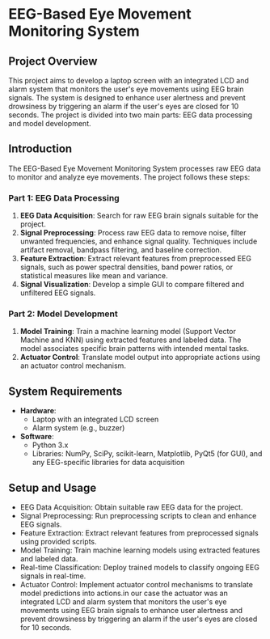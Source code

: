 # EEG-Based Eye Movement Monitoring System

## Project Overview

This project aims to develop a laptop screen with an integrated LCD and alarm system that monitors the user's eye movements using EEG brain signals. The system is designed to enhance user alertness and prevent drowsiness by triggering an alarm if the user's eyes are closed for 10 seconds. The project is divided into two main parts: EEG data processing and model development.


## Introduction

The EEG-Based Eye Movement Monitoring System processes raw EEG data to monitor and analyze eye movements. The project follows these steps:

### Part 1: EEG Data Processing

1. **EEG Data Acquisition**: Search for raw EEG brain signals suitable for the project.
2. **Signal Preprocessing**: Process raw EEG data to remove noise, filter unwanted frequencies, and enhance signal quality. Techniques include artifact removal, bandpass filtering, and baseline correction.
3. **Feature Extraction**: Extract relevant features from preprocessed EEG signals, such as power spectral densities, band power ratios, or statistical measures like mean and variance.
4. **Signal Visualization**: Develop a simple GUI to compare filtered and unfiltered EEG signals.

### Part 2: Model Development

1. **Model Training**: Train a machine learning model (Support Vector Machine and KNN) using extracted features and labeled data. The model associates specific brain patterns with intended mental tasks.
2. **Actuator Control**: Translate model output into appropriate actions using an actuator control mechanism.

## System Requirements

- **Hardware**: 
  - Laptop with an integrated LCD screen
  - Alarm system (e.g., buzzer)
- **Software**: 
  - Python 3.x
  - Libraries: NumPy, SciPy, scikit-learn, Matplotlib, PyQt5 (for GUI), and any EEG-specific libraries for data acquisition
## Setup and Usage
- EEG Data Acquisition: Obtain suitable raw EEG data for the project.
- Signal Preprocessing: Run preprocessing scripts to clean and enhance EEG signals.
- Feature Extraction: Extract relevant features from preprocessed signals using provided scripts.
- Model Training: Train machine learning models using extracted features and labeled data.
- Real-time Classification: Deploy trained models to classify ongoing EEG signals in real-time.
- Actuator Control: Implement actuator control mechanisms to translate model predictions into actions.in our case the actuator was an integrated LCD and alarm system that monitors the user's eye movements using EEG brain signals to enhance user alertness and prevent drowsiness by triggering an alarm if the user's eyes are closed for 10 seconds. 
